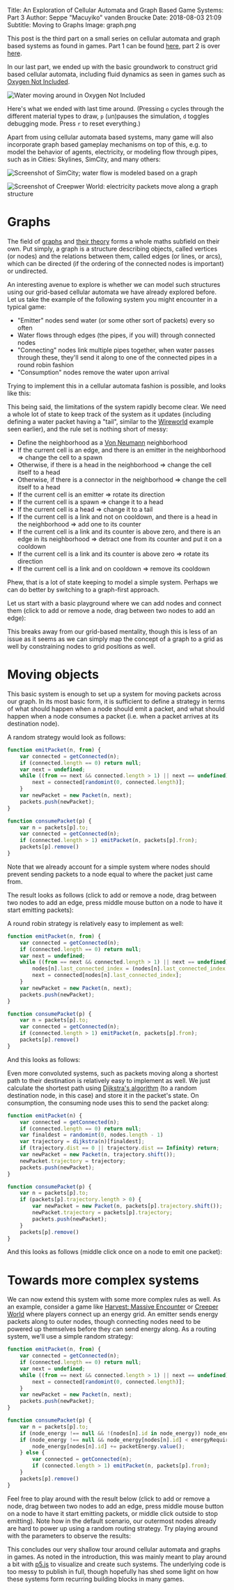 Title: An Exploration of Cellular Automata and Graph Based Game Systems: Part 3
Author: Seppe "Macuyiko" vanden Broucke
Date: 2018-08-03 21:09
Subtitle: Moving to Graphs
Image: graph.png

<script>
$(function() {
	$('.toggle').each(function(index) {
		var toggler = $('<div style="margin: 8px 0; background-color: #E3E0FF; cursor: pointer; padding: 8px;">Toggle iframe</div>');
		toggler.insertBefore($(this));
		toggler.click(function() {
			var elt = $(this).next('.toggle');
			var newElt = $("<iframe></iframe>")
			Array.prototype.slice.call(elt.get(0).attributes).forEach(function(a) {
				newElt.attr(a.name, a.value);
			});
			if (!$(this).hasClass('toggled')) {
				elt.append(newElt);
				$(this).addClass('toggled');
			} else {
				elt.html('');
				$(this).removeClass('toggled');
			}
		});
	});
});
</script>

This post is the third part on a small series on cellular automata and graph based systems as found in games. Part 1 can be found [here](|filename|/2017/2017_11_cellular_exploration.md), part 2 is over [here](|filename|/2017/2017_12_cellular_exploration2.md).

In our last part, we ended up with the basic groundwork to construct grid based cellular automata, including fluid dynamics as seen in games such as [Oxygen Not Included](http://store.steampowered.com/app/457140/Oxygen_Not_Included/).

![Water moving around in Oxygen Not Included](/images/2017/oni1.png)

Here's what we ended with last time around. (Pressing `o` cycles through the different material types to draw, `p` (un)pauses the simulation, `d` toggles debugging mode. Press `r` to reset everything.)

<div src="/iframes/cellular2/index.lava.html"
	class="toggle" scrolling="no" frameborder="0" width="520" height="320"></div>

Apart from using cellular automata based systems, many game will also incorporate graph based gameplay mechanisms on top of this, e.g. to model the behavior of agents, electricity, or modeling flow through pipes, such as in Cities: Skylines, SimCity, and many others:

![Screenshot of SimCity; water flow is modeled based on a graph](/images/2017/sc1.png)

![Screenshot of Creepwer World: electricity packets move along a graph structure](/images/2018/creeper.jpg)

# Graphs

The field of [graphs](https://en.wikipedia.org/wiki/Graph_(discrete_mathematics)) and [their theory](https://en.wikipedia.org/wiki/Graph_theory) forms a whole maths subfield on their own. Put simply, a graph is a structure describing objects, called vertices (or nodes) and the relations between them, called edges (or lines, or arcs), which can be directed (if the ordering of the connected nodes is important) or undirected.

An interesting avenue to explore is whether we can model such structures using our grid-based cellular automata we have already explored before. Let us take the example of the following system you might encounter in a typical game:

- "Emitter" nodes send water (or some other sort of packets) every so often
- Water flows through edges (the pipes, if you will) through connected nodes
- "Connecting" nodes link multiple pipes together, when water passes through these, they'll send it along to one of the connected pipes in a round robin fashion
- "Consumption" nodes remove the water upon arrival

Trying to implement this in a cellular automata fashion is possible, and looks like this:

<div src="/iframes/cellular3/index.graph.html"
	class="toggle" scrolling="no" frameborder="0" width="520" height="320"></div>

This being said, the limitations of the system rapidly become clear. We need a whole lot of state to keep track of the system as it updates (including defining a water packet having a "tail", similar to the [Wireworld](https://en.wikipedia.org/wiki/Wireworld) example seen earlier), and the rule set is nothing short of messy:

- Define the neighborhood as a [Von Neumann](https://en.wikipedia.org/wiki/Von_Neumann_neighborhood) neighborhood
- If the current cell is an edge, and there is an emitter in the neighborhood ⇒ change the cell to a spawn
- Otherwise, if there is a head in the neighborhood ⇒ change the cell itself to a head
- Otherwise, if there is a connector in the neighborhood ⇒ change the cell itself to a head
- If the current cell is an emitter ⇒ rotate its direction
- If the current cell is a spawn ⇒ change it to a head
- If the current cell is a head ⇒ change it to a tail
- If the current cell is a link and not on cooldown, and there is a head in the neighborhood ⇒ add one to its counter
- If the current cell is a link and its counter is above zero, and there is an edge in its neighborhood ⇒ detract one from its counter and put it on a cooldown
- If the current cell is a link and its counter is above zero ⇒ rotate its direction
- If the current cell is a link and on cooldown ⇒ remove its cooldown

Phew, that is a lot of state keeping to model a simple system. Perhaps we can do better by switching to a graph-first approach.

Let us start with a basic playground where we can add nodes and connect them (click to add or remove a node, drag between two nodes to add an edge):

<div src="/iframes/cellular3/index.graph2.html"
	class="toggle" scrolling="no" frameborder="0" width="520" height="320"></div>

This breaks away from our grid-based mentality, though this is less of an issue as it seems as we can simply map the concept of a graph to a grid as well by constraining nodes to grid positions as well.

# Moving objects

This basic system is enough to set up a system for moving packets across our graph. In its most basic form, it is sufficient to define a strategy in terms of what should happen when a node should emit a packet, and what should happen when a node consumes a packet (i.e. when a packet arrives at its destination node).

A random strategy would look as follows:

```javascript
function emitPacket(n, from) {
	var connected = getConnected(n);
	if (connected.length == 0) return null;
	var next = undefined;
	while ((from == next && connected.length > 1) || next == undefined) {
		next = connected[randomint(0, connected.length)];
	}
	var newPacket = new Packet(n, next);
	packets.push(newPacket);
}

function consumePacket(p) {
	var n = packets[p].to;
	var connected = getConnected(n);
	if (connected.length > 1) emitPacket(n, packets[p].from);
	packets[p].remove()
}
```

Note that we already account for a simple system where nodes should prevent sending packets to a node equal to where the packet just came from.

The result looks as follows (click to add or remove a node, drag between two nodes to add an edge, press middle mouse button on a node to have it start emitting packets):

<div src="/iframes/cellular3/sketch.graph3random.html"
	class="toggle" scrolling="no" frameborder="0" width="520" height="320"></div>

A round robin strategy is relatively easy to implement as well:

```javascript
function emitPacket(n, from) {
	var connected = getConnected(n);
	if (connected.length == 0) return null;
	var next = undefined;
	while ((from == next && connected.length > 1) || next == undefined) {
		nodes[n].last_connected_index = (nodes[n].last_connected_index + 1) % connected.length;
		next = connected[nodes[n].last_connected_index];
	}
	var newPacket = new Packet(n, next);
	packets.push(newPacket);
}

function consumePacket(p) {
	var n = packets[p].to;
	var connected = getConnected(n);
	if (connected.length > 1) emitPacket(n, packets[p].from);
	packets[p].remove()
}
```

And this looks as follows:

<div src="/iframes/cellular3/sketch.graph3robin.html"
	class="toggle" scrolling="no" frameborder="0" width="520" height="320"></div>

Even more convoluted systems, such as packets moving along a shortest path to their destination is relatively easy to implement as well. We just calculate the shortest path using [Dijkstra's algorithm](https://en.wikipedia.org/wiki/Dijkstra%27s_algorithm) (to a random destination node, in this case) and store it in the packet's state. On consumption, the consuming node uses this to send the packet along:

```javascript
function emitPacket(n) {
	var connected = getConnected(n);
	if (connected.length == 0) return null;
	var finaldest = randomint(0, nodes.length - 1)
	var trajectory = dijkstra(n)[finaldest];
	if (trajectory.dist == 0 || trajectory.dist == Infinity) return;
	var newPacket = new Packet(n, trajectory.shift());
	newPacket.trajectory = trajectory;
	packets.push(newPacket);
}

function consumePacket(p) {
	var n = packets[p].to;
	if (packets[p].trajectory.length > 0) {
		var newPacket = new Packet(n, packets[p].trajectory.shift());
		newPacket.trajectory = packets[p].trajectory;
		packets.push(newPacket);
	}
	packets[p].remove()
}
```

And this looks as follows (middle click once on a node to emit one packet):

<div src="/iframes/cellular3/sketch.graph3dijkstra.html"
	class="toggle" scrolling="no" frameborder="0" width="520" height="320"></div>

# Towards more complex systems

We can now extend this system with some more complex rules as well. As an example, consider a game like [Harvest: Massive Encounter](https://store.steampowered.com/app/15400/Harvest_Massive_Encounter/) or [Creeper World](https://store.steampowered.com/app/422910/Creeper_World_Anniversary_Edition/) where players connect up an energy grid. An emitter sends energy packets along to outer nodes, though connecting nodes need to be powered up themselves before they can send energy along. As a routing system, we'll use a simple random strategy:

```javascript
function emitPacket(n, from) {
	var connected = getConnected(n);
	if (connected.length == 0) return null;
	var next = undefined;
	while ((from == next && connected.length > 1) || next == undefined) {
		next = connected[randomint(0, connected.length)];
	}
	var newPacket = new Packet(n, next);
	packets.push(newPacket);
}

function consumePacket(p) {
	var n = packets[p].to;
	if (node_energy !== null && !(nodes[n].id in node_energy)) node_energy[nodes[n].id] = 0;
	if (node_energy !== null && node_energy[nodes[n].id] < energyRequired.value()) {
		node_energy[nodes[n].id] += packetEnergy.value();
	} else {
		var connected = getConnected(n);
		if (connected.length > 1) emitPacket(n, packets[p].from);
	}
	packets[p].remove()
}
```

Feel free to play around with the result below (click to add or remove a node, drag between two nodes to add an edge, press middle mouse button on a node to have it start emitting packets, or middle click outside to stop emitting). Note how in the default scenario, our outermost nodes already are hard to power up using a random routing strategy. Try playing around with the parameters to observe the results:

<div src="/iframes/cellular3/sketch.graph4.html"
	class="toggle" scrolling="no" frameborder="0" width="520" height="425"></div>

This concludes our very shallow tour around cellular automata and graphs in games. As noted in the introduction, this was mainly meant to play around a bit with [p5.js](https://p5js.org) to visualize and create such systems. The underlying code is too messy to publish in full, though hopefully has shed some light on how these systems form recurring building blocks in many games.